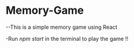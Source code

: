 # Memory-Game
--This is a simple memory game using React

-Run *_npm start_* in the terminal to play the game !!
